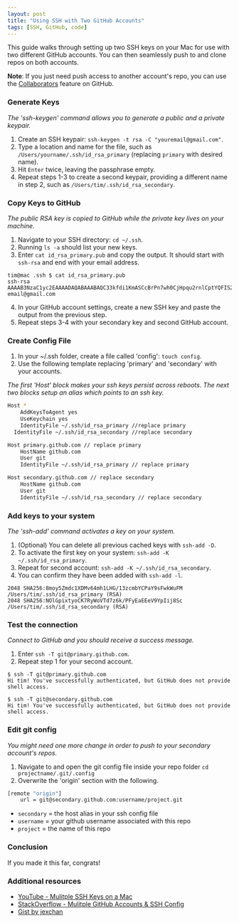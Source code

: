 ```yaml
---
layout: post
title: "Using SSH with Two GitHub Accounts"
tags: [SSH, GitHub, code]
---
```


This guide walks through setting up two SSH keys on your Mac for use with two different GitHub accounts. You can then seamlessly push to and clone repos on both accounts.

**Note**: If you just need push access to another account's repo, you can use the [Collaborators](https://help.github.com/articles/inviting-collaborators-to-a-personal-repository/) feature on GitHub.

### Generate Keys

*The 'ssh-keygen' command allows you to generate a public and a private keypair.*

1. Create an SSH keypair: `ssh-keygen -t rsa -C "youremail@gmail.com"`.
2. Type a location and name for the file, such as `/Users/yourname/.ssh/id_rsa_primary` (replacing `primary` with desired name).
3. Hit `Enter` twice, leaving the passphrase empty.
4. Repeat steps 1-3 to create a second keypair, providing a different name in step 2, such as `/Users/tim/.ssh/id_rsa_secondary`.

### Copy Keys to GitHub

*The public RSA key is copied to GitHub while the private key lives on your machine.*

1. Navigate to your SSH directory: `cd ~/.ssh`.
2. Running `ls -a` should list your new keys.
3. Enter `cat id_rsa_primary.pub` and copy the output. It should start with `ssh-rsa` and end with your email address.

```terminal
tim@mac .ssh $ cat id_rsa_primary.pub
ssh-rsa AAAAB3NzaC1yc2EAAAADAQABAAABAQC33kfdi1KmASCcBrPn7wh0CjHpqu2rnlCptYQFIS21pFeF9aitpYCnZINJE91srJUjElAHzXRgLpvcROwx1wWOrULzd0dgx/8ocw0wKB26wqcSM3bWTXGd+/1/ena5SPdzfK8ZCUasIIYOYAR7YoxeBfB1aimaI/j/mE6vr57oACsWJnAdh9FV/i6XAMQJwxNccQYsAm2nG+5WwPphMv2/v7YjaLmD0L9JMuwZGyB1EZucldZLnvbvkZx6YEOG2k+dygfV8+jplC6GQ5D/RmMB5DPD/+tpHcpVQtkcEkkGZcUc5afJDj4dFkZtveD35gzOdFbvoRJDjfE+qMW7UlU1 email@gmail.com
```
4. In your GitHub account settings, create a new SSH key and paste the output from the previous step.
5. Repeat steps 3-4 with your secondary key and second GitHub account.

### Create Config File

1. In your ~/.ssh folder, create a file called 'config': `touch config`.
2. Use the following template replacing 'primary' and 'secondary' with your accounts.

*The first 'Host' block makes your ssh keys persist across reboots. The next two blocks setup an alias which points to an ssh key.*

```bash
Host *
	AddKeysToAgent yes
	UseKeychain yes
	IdentityFile ~/.ssh/id_rsa_primary //replace primary
  IdentityFile ~/.ssh/id_rsa_secondary //replace secondary

Host primary.github.com // replace primary
	HostName github.com
	User git
	IdentityFile ~/.ssh/id_rsa_primary // replace primary

Host secondary.github.com // replace secondary
	HostName github.com
	User git
	IdentityFile ~/.ssh/id_rsa_secondary // replace secondary
```

### Add keys to your system

*The 'ssh-add' command activates a key on your system.*

1. (Optional) You can delete all previous cached keys with `ssh-add -D`.
2. To activate the first key on your system: `ssh-add -K ~/.ssh/id_rsa_primary`.
3. Repeat for second account: `ssh-add -K ~/.ssh/id_rsa_secondary`.
4. You can confirm they have been added with `ssh-add -l`.

```terminal
2048 SHA256:8moy5Zmdc1XDMv64mh1LHG/13zcmbYCPaY9sFwkWuFM /Users/tim/.ssh/id_rsa_primary (RSA)
2048 SHA256:NOlGpixtyoCK7RyWoVTd7z6k/PFyEaEEeV9YpIij8Sc /Users/tim/.ssh/id_rsa_secondary (RSA)
```

### Test the connection

*Connect to GitHub and you should receive a success message.*

1. Enter `ssh -T git@primary.github.com`.
2. Repeat step 1 for your second account.

```terminal
$ ssh -T git@primary.github.com
Hi tim! You've successfully authenticated, but GitHub does not provide shell access.

$ ssh -T git@secondary.github.com
Hi tim! You've successfully authenticated, but GitHub does not provide shell access.
```

### Edit git config

*You might need one more change in order to push to your secondary account's repos.*

1. Navigate to and open the git config file inside your repo folder `cd projectname/.git/.config`
2. Overwrite the 'origin' section with the following.

```bash
[remote "origin"]
	url = git@secondary.github.com:username/project.git
```

* `secondary` = the host alias in your ssh config file
* `username` = your github username associated with this repo
* `project` = the name of this repo

### Conclusion
If you made it this far, congrats!


### Additional resources

* [YouTube - Mulitple SSH Keys on a Mac](https://www.youtube.com/watch?v=9u4QPEMFK4A)
* [StackOverflow - Mulitple GitHub Accounts & SSH Config](https://stackoverflow.com/questions/3225862/multiple-github-accounts-ssh-config)
* [Gist by jexchan](https://gist.github.com/jexchan/2351996)

